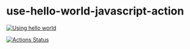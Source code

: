 # use-hello-world-javascript-action

[![Using hello world](https://github.com/ULL-ESIT-PL-1920/use-hello-world-javascript-action/workflows/Using%20hello%20world/badge.svg?event=push)](https://github.com/ULL-ESIT-PL-1920/use-hello-world-javascript-action/actions)

[![Actions Status](https://github.com/{owner}/{repo}/workflows/{workflow_name}/badge.svg)](https://github.com/{owner}/{repo}/actions)

